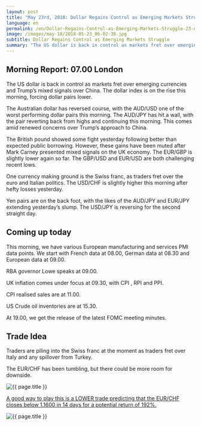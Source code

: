 ```yaml
---
layout: post
title: "May 23rd, 2018: Dollar Regains Control as Emerging Markets Struggle"
language: en
permalink: /en/Dollar-Regains-Control-as-Emerging-Markets-Struggle-23-may-18/
image: /images/may-18/2018-05-23_06-02-38.jpg
subtitle: Dollar Regains Control as Emerging Markets Struggle
summary: "The US dollar is back in control as markets fret over emerging currencies and Trump’s mixed signals over China. The dollar index is on the rise this morning, forcing dollar pairs lower"
---
```

## Morning Report: 07.00 London

The US dollar is back in control as markets fret over emerging currencies and Trump’s mixed signals over China. The dollar index is on the rise this morning, forcing dollar pairs lower. 

The Australian dollar has reversed course, with the AUD/USD one of the worst performing dollar pairs this morning. The AUD/JPY has hit a wall, with the pair reverting back from highs and continuing this morning. This comes amid renewed concerns over Trump’s approach to China. 

The British pound showed some fight yesterday following better than expected public borrowing. However, these gains have been muted after Mark Carney presented mixed signals on the UK economy. The EUR/GBP is slightly lower again so far. The GBP/USD and EUR/USD are both challenging recent lows. 

One currency making ground is the Swiss franc, as traders fret over the euro and Italian politics. The USD/CHF is slightly higher this morning after hefty losses yesterday. 

Yen pairs are on the back foot, with the likes of the AUD/JPY and EUR/JPY extending yesterday’s slump. The USD/JPY is reversing for the second straight day. 

## Coming up today

This morning, we have various European manufacturing and services PMI data points. We start with French data at 08.00, German data at 08.30 and European data at 09.00. 

RBA governor Lowe speaks at 09.00. 

UK inflation comes under focus at 09.30, with CPI , RPI and PPI. 

CPI realised sales are at 11.00. 

US Crude oil inventories are at 15.30. 

At 19.00, we get the release of the latest FOMC meeting minutes. 

## Trade Idea

Traders are piling into the Swiss franc at the moment as traders fret over Italy and any spillover from Turkey. 

The EUR/CHF has been tumbling, but there could be more room for downside. 

<img class="post-image" src="{{ site.url }}/images/may-18/2018-05-23_06-02-38.jpg" alt="{{ page.title }}" title="{{ page.title }}">

<a href="%LINK%%?currency=GBP&market=forex&underlying=frxEURCHF&formname=higherlower&duration_amount=14&duration_units=d&amount=10&amount_type=payout&expiry_type=duration&barrier=1.1600" target="_blank">A good way to play this is a LOWER trade predicting that the EUR/CHF closes below 1.1600 in 14 days for a potential return of 192%.</a>

<img class="post-image" src="{{ site.url }}/images/may-18/2018-05-23_06-13-52.jpg" alt="{{ page.title }}" title="{{ page.title }}">
